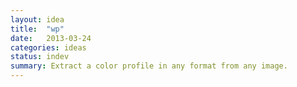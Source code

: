 ```yaml
---
layout: idea
title:  "wp"
date:   2013-03-24
categories: ideas
status: indev
summary: Extract a color profile in any format from any image.
---
```

